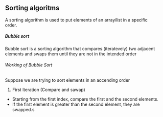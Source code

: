## Sorting algoritms
A sorting algorithm is used to put elements of an array/list in a specific order.

##### Bubble sort
Bubble sort is a sorting algorithm that compares (iteratevely) two adjacent elements and swaps them until they are not in the intended order

###### Working of Bubble Sort
Suppose we are trying to sort elements in an accending order
1) First Iteration (Compare and sawap)
 - Starting from the first index, compare the first and the second elements.
 - If the first element is greater than the second element, they are swapped.s